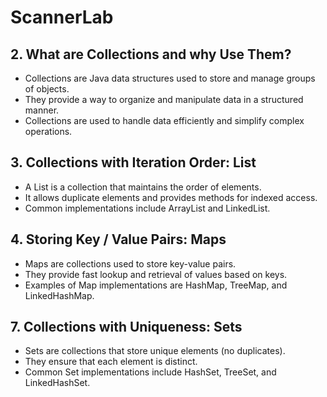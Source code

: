 # ScannerLab
## 2. What are Collections and why Use Them?
- Collections are Java data structures used to store and manage groups of objects.
- They provide a way to organize and manipulate data in a structured manner.
- Collections are used to handle data efficiently and simplify complex operations.

## 3. Collections with Iteration Order: List

- A List is a collection that maintains the order of elements.
- It allows duplicate elements and provides methods for indexed access.
- Common implementations include ArrayList and LinkedList.

## 4. Storing Key / Value Pairs: Maps
- Maps are collections used to store key-value pairs.
- They provide fast lookup and retrieval of values based on keys.
- Examples of Map implementations are HashMap, TreeMap, and LinkedHashMap.

## 7. Collections with Uniqueness: Sets
- Sets are collections that store unique elements (no duplicates).
- They ensure that each element is distinct.
- Common Set implementations include HashSet, TreeSet, and LinkedHashSet.